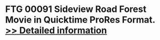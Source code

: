 # FTG 00091 Sideview Road Forest<br />Movie in Quicktime ProRes Format.<br />[>> Detailed information](https://secure.shareit.com/shareit/product.html?productid=300652143&affiliateid=200057808)